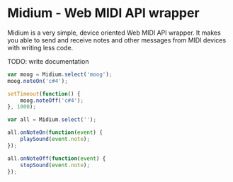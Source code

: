 # Midium - Web MIDI API wrapper
Midium is a very simple, device oriented Web MIDI API wrapper. It makes you able to send and receive notes and other messages from MIDI devices with writing less code.

TODO: write documentation

```javascript
var moog = Midium.select('moog');
moog.noteOn('c#4');

setTimeout(function() {
    moog.noteOff('c#4');
}, 1000);
```

```javascript
var all = Midium.select('');

all.onNoteOn(function(event) {
	playSound(event.note);
});

all.onNoteOff(function(event) {
	stopSound(event.note);
});
```
